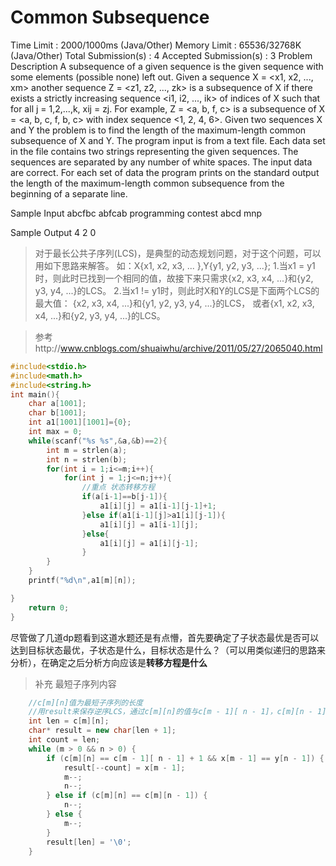 # Common Subsequence
Time Limit : 2000/1000ms (Java/Other)   Memory Limit : 65536/32768K (Java/Other)
Total Submission(s) : 4   Accepted Submission(s) : 3
Problem Description
A subsequence of a given sequence is the given sequence with some elements (possible none) left out. Given a sequence X = <x1, x2, ..., xm> another sequence Z = <z1, z2, ..., zk> is a subsequence of X if there exists a strictly increasing sequence <i1, i2, ..., ik> of indices of X such that for all j = 1,2,...,k, xij = zj. For example, Z = <a, b, f, c> is a subsequence of X = <a, b, c, f, b, c> with index sequence <1, 2, 4, 6>. Given two sequences X and Y the problem is to find the length of the maximum-length common subsequence of X and Y.
The program input is from a text file. Each data set in the file contains two strings representing the given sequences. The sequences are separated by any number of white spaces. The input data are correct. For each set of data the program prints on the standard output the length of the maximum-length common subsequence from the beginning of a separate line.


Sample Input
abcfbc abfcab
programming contest
abcd mnp


Sample Output
4
2
0

> 对于最长公共子序列(LCS)，是典型的动态规划问题，对于这个问题，可以用如下思路来解答。
如：X{x1, x2, x3, ... },Y{y1, y2, y3, ...};
1.当x1 = y1时，则此时已找到一个相同的值，故接下来只需求{x2, x3, x4, ...}和{y2, y3, y4, ...}的LCS。
2.当x1 != y1时，则此时X和Y的LCS是下面两个LCS的最大值：
  {x2, x3, x4, ...}和{y1, y2, y3, y4, ...}的LCS，
  或者{x1, x2, x3, x4, ...}和{y2, y3, y4, ...}的LCS。

> 参考http://www.cnblogs.com/shuaiwhu/archive/2011/05/27/2065040.html

```c++
#include<stdio.h>
#include<math.h>
#include<string.h>
int main(){
    char a[1001];
    char b[1001];
    int a1[1001][1001]={0};
    int max = 0;
    while(scanf("%s %s",&a,&b)==2){
        int m = strlen(a);
        int n = strlen(b);
        for(int i = 1;i<=m;i++){
            for(int j = 1;j<=n;j++){
                //重点 状态转移方程
                if(a[i-1]==b[j-1]){
                    a1[i][j] = a1[i-1][j-1]+1;
                }else if(a1[i-1][j]>a1[i][j-1]){
                    a1[i][j] = a1[i-1][j];
                }else{
                    a1[i][j] = a1[i][j-1];
                }
        }
    }
    printf("%d\n",a1[m][n]);

}
    return 0;
}
```
尽管做了几道dp题看到这道水题还是有点懵，首先要确定了子状态最优是否可以达到目标状态最优，子状态是什么，目标状态是什么？（可以用类似递归的思路来分析），在确定之后分析方向应该是**转移方程是什么**

> 补充 最短子序列内容
```cpp
    //c[m][n]值为最短子序列的长度
    //用result来保存逆序LCS，通过c[m][n]的值与c[m - 1][ n - 1]，c[m][n - 1]，c[m - 1][n]来判断
    int len = c[m][n];
    char* result = new char[len + 1];
    int count = len;
    while (m > 0 && n > 0) {
        if (c[m][n] == c[m - 1][ n - 1] + 1 && x[m - 1] == y[n - 1]) {
            result[--count] = x[m - 1];
            m--;
            n--;
        } else if (c[m][n] == c[m][n - 1]) {
            n--;
        } else {
            m--;
        }
        result[len] = '\0';
    }
```
